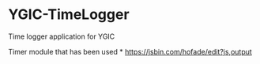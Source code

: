 # YGIC-TimeLogger
Time logger application for YGIC

Timer module that has been used
    * https://jsbin.com/hofade/edit?js,output